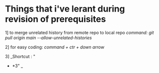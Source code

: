 # Things that i've lerant during revision of prerequisites
1] to merge unrelated history from remote repo to local repo
*command: git pull origin main --allow-unrelated-histories*

2] for easy coding: *command + ctr + down arrow*

3] _Shortcut : "<ul> <li>*3" _

